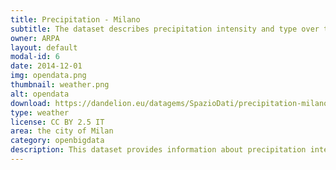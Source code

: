 ```yaml
---
title: Precipitation - Milano
subtitle: The dataset describes precipitation intensity and type over the city of Milan
owner: ARPA
layout: default
modal-id: 6
date: 2014-12-01
img: opendata.png
thumbnail: weather.png
alt: opendata
download: https://dandelion.eu/datagems/SpazioDati/precipitation-milano/resource/
type: weather
license: CC BY 2.5 IT
area: the city of Milan
category: openbigdata
description: This dataset provides information about precipitation intensity and type over the city of Milan. This information is derived from the images provided by ARPA (Agenzia Regionale per la Protezione dell’Ambiente) at the following websites:<br/>- [Precipitation intensity](http://www.arpa.piemonte.it/rischinaturali/tematismi/meteo/osservazioni/radar/intensita-precipitazione.html?delta=0)- [Precipitation type](http://www.arpa.piemonte.it/rischinaturali/tematismi/meteo/osservazioni/radar/tipo-precipitazione.html?delta=0)<br/>Temporal Aggregation<br/>Precipitation intensity and type values are provided every ten minutes.
---
```

